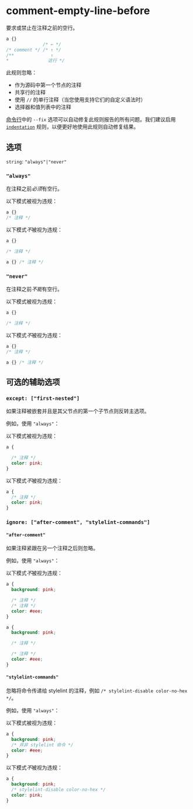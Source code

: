 # comment-empty-line-before

要求或禁止在注释之前的空行。

```css
a {}
              /* ← */
/* comment */ /* ↑ */
/**              ↑
*               这行 */
```

此规则忽略：

-   作为源码中第一个节点的注释
-   共享行的注释
-   使用 `//` 的单行注释（当您使用支持它们的自定义语法时）
-   选择器和值列表中的注释

[命令行](../../../docs/user-guide/cli.md#自动修复错误)中的 `--fix` 选项可以自动修复此规则报告的所有问题。我们建议启用 [`indentation`](../indentation/README.md) 规则，以便更好地使用此规则自动修复结果。

## 选项

`string`: `"always"|"never"`

### `"always"`

在注释之前*必须*有空行。

以下模式被视为违规：

```css
a {}
/* 注释 */
```

以下模式*不*被视为违规：

```css
a {}

/* 注释 */
```

```css
a {} /* 注释 */
```

### `"never"`

在注释之前*不能*有空行。

以下模式被视为违规：

```css
a {}

/* 注释 */
```

以下模式*不*被视为违规：

```css
a {}
/* 注释 */
```

```css
a {} /* 注释 */
```

## 可选的辅助选项

### `except: ["first-nested"]`

如果注释被嵌套并且是其父节点的第一个子节点则反转主选项。

例如，使用 `"always"`：

以下模式被视为违规：

```css
a {

  /* 注释 */
  color: pink;
}
```

以下模式*不*被视为违规：

```css
a {
  /* 注释 */
  color: pink;
}
```

### `ignore: ["after-comment", "stylelint-commands"]`

#### `"after-comment"`

如果注释紧跟在另一个注释之后则忽略。

例如，使用 `"always"`：

以下模式*不*被视为违规：

```css
a {
  background: pink;

  /* 注释 */
  /* 注释 */
  color: #eee;
}
```

```css
a {
  background: pink;

  /* 注释 */

  /* 注释 */
  color: #eee;
}
```

#### `"stylelint-commands"`

忽略将命令传递给 stylelint 的注释，例如 `/* stylelint-disable color-no-hex */`。

例如，使用 `"always"`：

以下模式被视为违规：

```css
a {
  background: pink;
  /* 并非 stylelint 命令 */
  color: #eee;
}
```

以下模式*不*被视为违规：

```css
a {
  background: pink;
  /* stylelint-disable color-no-hex */
  color: pink;
}
```
